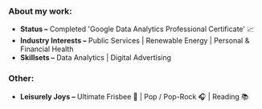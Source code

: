 ### **About my work:**
- **Status –** Completed 'Google Data Analytics Professional Certificate' 📈
- **Industry Interests –** Public Services | Renewable Energy | Personal & Financial Health
- **Skillsets –** Data Analytics | Digital Advertising

### **Other:**
- **Leisurely Joys –** Ultimate Frisbee 🥏 | Pop / Pop-Rock 🎧 | Reading 📚

<!--
**alecsmith1/alecsmith1** is a ✨ _special_ ✨ repository because its `README.md` (this file) appears on your GitHub profile.

Here are some ideas to get you started:

- 🔭 I’m currently working on ...
- 🌱 I’m currently learning ...
- 👯 I’m looking to collaborate on ...
- 🤔 I’m looking for help with ...
- 💬 Ask me about ...
- 📫 How to reach me: ...
- 😄 Pronouns: ...
- ⚡ Fun fact: ...
-->

